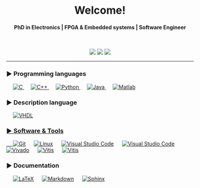 <h1 align="center">Welcome!</h1>
<h4 align="center">PhD in Electronics | FPGA & Embedded systems | Software Engineer</h4>
<br>
<p align="center">
  <img src="https://img.shields.io/badge/Focus-Embedded Systems & FPGA-blue" />
  <img src="https://img.shields.io/badge/Location-France-blue" />
  <img src="https://img.shields.io/badge/Languages-🇫🇷 French 🇬🇧 English 🇯🇵 Japanese-blue" />
</p>
<hr/>

### ► Programming languages
<p align="left"> 
  &emsp; 
  <a href="https://www.cprogramming.com/" target="_blank"> 
    <img alt="C" src="https://img.shields.io/badge/C%20-%232370ED.svg?logo=c&logoColor=white">
  </a> 
  &emsp;
  <a href="https://www.w3schools.com/cpp/" target="_blank"> 
    <img alt="C++" src="https://img.shields.io/badge/C++%20-%2300599C.svg?logo=c%2B%2B&logoColor=white">
  </a> 
  &emsp;
   <a href="https://www.python.org" target="_blank">
    <img alt="Python" src="https://img.shields.io/badge/Python%20-%2314354C.svg?logo=python&logoColor=white">
  </a>
  &emsp;
  <a href="https://www.java.com" target="_blank"> 
    <img alt="Java" src="https://img.shields.io/badge/Java-%23007396.svg?logo=java&logoColor=white">
  </a>
  &emsp;
  <a href="https://fr.mathworks.com/products/matlab.html" target="_blank"> 
    <img alt="Matlab" src="https://img.shields.io/badge/Matlab-orange.svg?logo=matlab&logoColor=white">
  </a>
</p>

### ► Description language
<p>
  &emsp;
  <a href="#"><img alt="VHDL" src="https://img.shields.io/badge/VHDL-blueviolet.svg?logoColor=white">
</p>

### ► Software & Tools
<p>
  &emsp;
    <a href="#"><img alt="Git" src="https://img.shields.io/badge/Git%20-%23F05033.svg?logo=git&logoColor=white"></a>
  &emsp;
    <a href="#"><img alt="Linux" src="https://img.shields.io/badge/Linux-FCC624?style=flat&logo=linux&logoColor=black"></a>
  &emsp;
    <a href="#"><img alt="Visual Studio Code" src="https://img.shields.io/badge/Visual%20Studio%20Code-0078d7.svg?logo=visual-studio-code&logoColor=007ACC"></a>
  &emsp;
    <a href="#"><img alt="Visual Studio Code" src="https://img.shields.io/badge/Neovim-white.svg?logo=Neovim&logoColor=#57A143"></a>
  &emsp;
    <a href="https://www.xilinx.com/" target="_blank"><img alt="Vivado" src="https://img.shields.io/badge/Vivado-grey.svg?logo=amd&logoColor=white"></a>
  &emsp;
  <a href="https://www.xilinx.com/" target="_blank"><img alt="Vitis" src="https://img.shields.io/badge/Vitis-grey.svg?logo=amd&logoColor=white"></a>
  &emsp;
  <a href="https://www.xilinx.com/" target="_blank"><img alt="Vitis" src="https://img.shields.io/badge/Vitis HLS-grey.svg?logo=amd&logoColor=white"></a>
</p>

### ► Documentation
<p>
  &emsp;
  <a href="https://www.latex-project.org/" target="_blank"><img alt="LaTeX" src="https://img.shields.io/badge/LaTeX-%23007396.svg?logo=latex&logoColor=white"></a>
  &emsp;
  <a href="https://www.markdownguide.org/" target="_blank"><img alt="Markdown" src="https://img.shields.io/badge/Markdown-blue.svg?logo=markdown&logoColor=white"></a>
  &emsp;
  <a href="#"><img alt="Sphinx" src="https://img.shields.io/badge/Sphinx-blue.svg?&logo=Sphinx&logoColor=white"></a>
</p>

